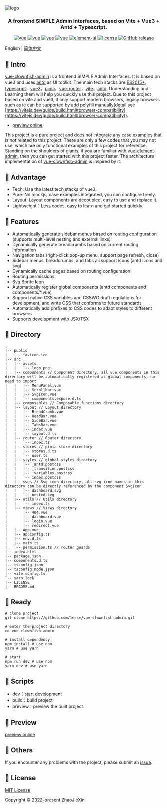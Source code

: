 
![logo](https://github.com/1esse/vue-clownfish-admin/blob/master/logo.png)
<h3 align="center">A frontend SIMPLE Admin Interfaces, based on Vite + Vue3 + Antd + Typescript.</h3>
<p align="center">
  <a href="https://github.com/vuejs/core">
    <img src="https://img.shields.io/badge/vue-3.2.37-brightgreen.svg" alt="vue">
  </a>
  <a href="https://github.com/vitejs/vite">
    <img src="https://img.shields.io/badge/vite-2.9.10-brightgreen.svg" alt="vue">
  </a>
  <a href="https://github.com/vuejs/pinia">
    <img src="https://img.shields.io/badge/pinia-2.0.14-brightgreen.svg" alt="vue">
  </a>
  <a href="https://github.com/vuejs/router">
    <img src="https://img.shields.io/badge/vueRouter-4.0.15-brightgreen.svg" alt="vue">
  </a>
  <a href="https://github.com/vueComponent/ant-design-vue">
    <img src="https://img.shields.io/badge/antdv-3.2.5-brightgreen.svg" alt="element-ui">
  </a>
  <a href="https://github.com/1esse/vue-clownfish-admin/blob/master/LICENSE">
    <img src="https://img.shields.io/github/license/mashape/apistatus.svg" alt="license">
  </a>
  <a href="https://github.com/1esse/vue-clownfish-admin/releases">
    <img src="https://img.shields.io/github/v/release/1esse/vue-clownfish-admin.svg" alt="GitHub release">
  </a>
</p>

English | [简体中文](https://github.com/1esse/vue-clownfish-admin/blob/master/README.zh.md)

## 🐬 Intro
[vue-clownfish-admin](https://github.com/1esse/vue-clownfish-admin) is a frontend SIMPLE Admin Interfaces. It is based on vue3 and uses [antd](https://github.com/vueComponent/ant-design-vue) as UI toolkit. The main tech stacks are
[ES2015+](http://es6.ruanyifeng.com/)，[typescript](https://www.typescriptlang.org/zh/)，[vue3](https://staging-cn.vuejs.org)，[pinia](https://pinia.vuejs.org/)，[vue-router](https://router.vuejs.org/zh/)，[vite](https://cn.vitejs.dev/)，[antd](https://antdv.com/). Understanding and Learning them will help you quickly use this project. Due to this project based on vite and vue3, it only support modern browsers, legacy browsers such as ie can be supported by add polyfill manually(detail see [https://vitejs.dev/guide/build.html#browser-compatibility](https://vitejs.dev/guide/build.html#browser-compatibility)).

+ [preview online](https://1esse.github.io/vue-clownfish-admin)

This project is a pure project and does not integrate any case examples that is not related to this project. There are only a few codes that you may not use, which are only functional examples of this project for reference. Standing on the shoulders of giants, if you are familiar with [vue-element-admin](https://github.com/PanJiaChen/vue-element-admin), then you can get started with this project faster. The architecture implementation of [vue-clownfish-admin](https://github.com/1esse/vue-clownfish-admin) is inspired by it.

## 🦑 Advantage
+ Tech: Use the latest tech stacks of vue3.
+ Pure: No mockjs, case examples integrated, you can configure freely.
+ Layout: Layout components are decoupled, easy to use and replace it.
+ Lightweight：Less codes, easy to learn and get started quickly.

## 🐳 Features
+ Automatically generate sidebar menus based on routing configuration (supports multi-level nesting and external links)
+ Dynamically generate breadcrumbs based on current routing information
+ Navigation tabs (right-click pop-up menu, support page refresh, close)
+ Sidebar menus, breadcrumbs, and tabs all support icons (antd icons and svg)
+ Dynamically cache pages based on routing configuration
+ Routing permissions
+ Svg Sprite Icon
+ Automatically register global components (antd components and components/*.vue)
+ Support native CSS variables and CSSWG draft regulations for development, and write CSS that conforms to future standards
+ Automatically add prefixes to CSS codes to adapt styles to different browsers
+ Supports development with JSX/TSX

## 🐋 Directory
```
.
|-- public
|   `-- favicon.ico
|-- src
|   |-- assets
|   |   `-- logo.png
|   |-- components // Component directory, all vue components in this directory will be automatically registered as global components, no need to import
|   |   |-- MenuPanel.vue
|   |   |-- Scrollbar.vue
|   |   |-- SvgIcon.vue
|   |   `-- components.expose.d.ts
|   |-- composables // Composable functions directory
|   |-- layout // Layout directory
|   |   |-- BreadCrumb.vue
|   |   |-- HeadBar.vue
|   |   |-- SideBar.vue
|   |   |-- TabsBar.vue
|   |   |-- index.vue
|   |   `-- layout.d.ts
|   |-- router // Router directory
|   |   `-- index.ts
|   |-- stores // pinia store directory
|   |   |-- stores.d.ts
|   |   `-- user.ts
|   |-- styles // global styles directory
|   |   |-- _antd.postcss
|   |   |-- _transition.postcss
|   |   |-- _variables.postcss
|   |   `-- index.postcss
|   |-- svgs // Svg icon directory, all svg icon names in this directory can be directly referenced by the component SvgIcon
|   |   |-- dashboard.svg
|   |   `-- nested.svg
|   |-- utils // Utils directory
|   |   `-- index.ts
|   |-- views // Views directory
|       |-- 404.vue
|       |-- dashboard.vue
|       |-- login.vue
|       |-- redirect.vue
|   |-- App.vue
|   |-- appConfig.ts
|   |-- env.d.ts
|   |-- main.ts
|   `-- permission.ts // router guards
|-- index.html
|-- package.json
|-- components.d.ts
|-- tsconfig.json
|-- tsconfig.node.json
|-- vite.config.ts
`-- yarn.lock
|-- LICENSE
|-- README.md
```

## 🦀 Ready
    # clone project
    git clone https://github.com/1esse/vue-clownfish-admin.git
    
    # enter the project directory
    cd vue-clownfish-admin
    
    # install dependency
    npm install # use npm
    yarn # use yarn
    
    # start
    npm run dev # use npm
    yarn dev # use yarn

## 🐠 Scripts
+ dev：start development
+ build：build project
+ preview：preview the built project

## 🦐 Preview
[preview online](https://1esse.github.io/vue-clownfish-admin)

## 🐡 Others
If you encounter any problems with the project, please submit an [issue](https://github.com/1esse/vue-clownfish-admin/issues/new).

## 🐙 License
[MIT License](https://github.com/1esse/vue-clownfish-admin/blob/master/LICENSE)

Copyright	&copy; 2022-present ZhaoJieXin